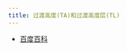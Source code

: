 ```yaml
---
title: 过渡高度(TA)和过渡高度层(TL)
---
```


- [百度百科](https://wenku.baidu.com/view/1af6eee8856a561252d36fd7.html)
